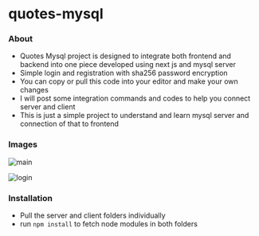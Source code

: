 # quotes-mysql
### About
* Quotes Mysql project is designed to integrate both frontend and backend into one piece developed using next js and mysql server
* Simple login and registration with sha256 password encryption 
* You can copy or pull this code into your editor and make your own changes
* I will post some integration commands and codes to help you connect server and client
* This is just a simple project to understand and learn mysql server and connection of that to frontend

### Images
![main](https://user-images.githubusercontent.com/65218890/145153698-353e3679-db5f-4837-9f10-bf06dbf30567.PNG)

![login](https://user-images.githubusercontent.com/65218890/145154074-5df204a2-e28f-495d-8f58-a6a0b611ecc1.PNG)

### Installation
* Pull the server and client folders individually
* run <code>npm install</code> to fetch node modules in both folders
